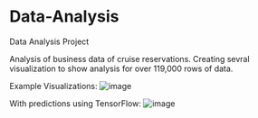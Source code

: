 # Data-Analysis
Data Analysis Project

Analysis of business data of cruise reservations.
Creating sevral visualization to show analysis for over 119,000 rows of data. 

Example Visualizations:
![image](https://github.com/talco20/Data-Analysis/assets/122740859/ab69cad5-1cf4-4f53-a33f-0942bb414d36)

With predictions using TensorFlow:
![image](https://github.com/talco20/Data-Analysis/assets/122740859/75292937-7dae-4542-8c5a-dccc9e8398d4)


